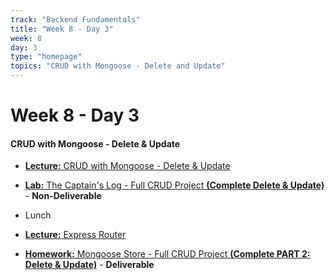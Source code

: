 ```yaml
---
track: "Backend Fundamentals"
title: "Week 8 - Day 3"
week: 8
day: 3
type: "homepage"
topics: "CRUD with Mongoose - Delete and Update"
---
```


# Week 8 - Day 3

#### CRUD with Mongoose - Delete & Update

- [**Lecture:** CRUD with Mongoose - Delete & Update](/backend-fundamentals/week-8/day-3/lecture-materials/crud-app-with-mongoose)

- [**Lab:** The Captain's Log - Full CRUD Project **(Complete Delete & Update)**](/backend-fundamentals/week-8/day-2/labs/the-captains-log) - **Non-Deliverable**

- Lunch

- [**Lecture:** Express Router](/backend-fundamentals/week-8/day-3/lecture-materials/express-router)

- [**Homework:** Mongoose Store - Full CRUD Project **(Complete PART 2: Delete & Update)**](/backend-fundamentals/week-8/day-2/labs/mongoose-store) - **Deliverable**
